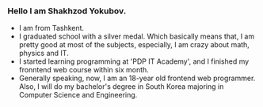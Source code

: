 ### Hello I am Shakhzod Yokubov.
  - I am from Tashkent.
  - I graduated school with a silver medal. Which basically means that, I am pretty good at most of the subjects, especially, I am crazy about math, physics and IT.
  - I started learning programming at 'PDP IT Academy', and I finished my fronntend web course within six month.
  - Generally speaking, now, I am an 18-year old frontend web programmer. Also, I will do my bachelor's degree in South Korea majoring in Computer Science and Engineering.
